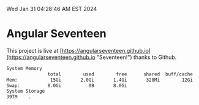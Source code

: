Wed Jan 31 04:28:46 AM EST 2024

# Angular Seventeen


This project is live at [https://angularseventeen.github.io](https://angularseventeen.github.io "Seventeen!") thanks to Github.

```bash
System Memory
               total        used        free      shared  buff/cache   available
Mem:            15Gi       2.0Gi       1.4Gi       328Mi        12Gi        13Gi
Swap:          8.0Gi          0B       8.0Gi
System Storage
397M	.
```
```bash

